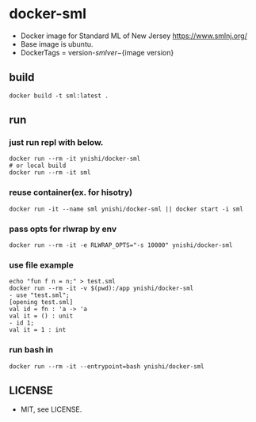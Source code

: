# docker-sml

* Docker image for Standard ML of New Jersey https://www.smlnj.org/
* Base image is ubuntu.
* DockerTags = version-${sml ver}-${image version}

## build
```
docker build -t sml:latest .
```

## run
### just run repl with below.
```
docker run --rm -it ynishi/docker-sml
# or local build
docker run --rm -it sml
```
### reuse container(ex. for hisotry)
```
docker run -it --name sml ynishi/docker-sml || docker start -i sml
```
### pass opts for rlwrap by env
```
docker run --rm -it -e RLWRAP_OPTS="-s 10000" ynishi/docker-sml
```
### use file example
```
echo "fun f n = n;" > test.sml
docker run --rm -it -v $(pwd):/app ynishi/docker-sml
- use "test.sml";
[opening test.sml]
val id = fn : 'a -> 'a
val it = () : unit
- id 1;
val it = 1 : int
```
### run bash in
```
docker run --rm -it --entrypoint=bash ynishi/docker-sml
```

## LICENSE
* MIT, see LICENSE.
